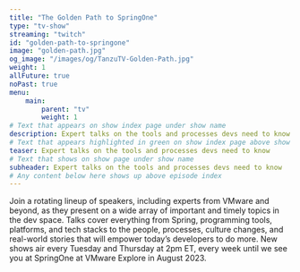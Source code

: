 ```yaml
---
title: "The Golden Path to SpringOne"
type: "tv-show"
streaming: "twitch"
id: "golden-path-to-springone"
image: "golden-path.jpg"
og_image: "/images/og/TanzuTV-Golden-Path.jpg"
weight: 1
allFuture: true
noPast: true
menu:
    main:
        parent: "tv"
        weight: 1
# Text that appears on show index page under show name
description: Expert talks on the tools and processes devs need to know
# Text that appears highlighted in green on show index page above show name
teaser: Expert talks on the tools and processes devs need to know
# Text that shows on show page under show name
subheader: Expert talks on the tools and processes devs need to know
# Any content below here shows up above episode index
---
```


Join a rotating lineup of speakers, including experts from VMware and beyond, as they present on a wide array of important and timely topics in the dev space. Talks cover everything from Spring, programming tools, platforms, and tech stacks to the people, processes, culture changes, and real-world stories that will empower today’s developers to do more. New shows air every Tuesday and Thursday at 2pm ET, every week until we see you at SpringOne at VMware Explore in August 2023.